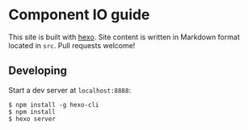 # Component IO guide

This site is built with [hexo](http://hexo.io/). Site content is written in Markdown format located in `src`. Pull requests welcome!

## Developing

Start a dev server at `localhost:8888`:

```
$ npm install -g hexo-cli
$ npm install
$ hexo server
```
